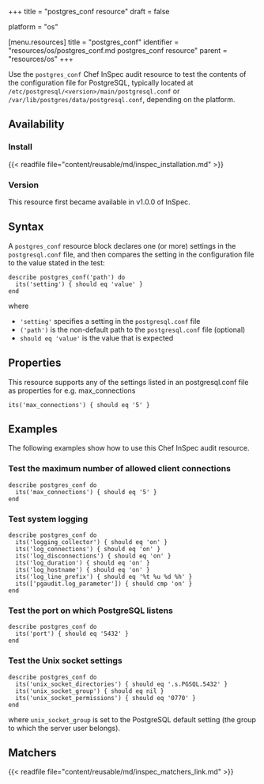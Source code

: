 +++
title = "postgres_conf resource"
draft = false

platform = "os"

[menu.resources]
    title = "postgres_conf"
    identifier = "resources/os/postgres_conf.md postgres_conf resource"
    parent = "resources/os"
+++

Use the `postgres_conf` Chef InSpec audit resource to test the contents of the configuration file for PostgreSQL, typically located at `/etc/postgresql/<version>/main/postgresql.conf` or `/var/lib/postgres/data/postgresql.conf`, depending on the platform.

## Availability

### Install

{{< readfile file="content/reusable/md/inspec_installation.md" >}}

### Version

This resource first became available in v1.0.0 of InSpec.

## Syntax

A `postgres_conf` resource block declares one (or more) settings in the `postgresql.conf` file, and then compares the setting in the configuration file to the value stated in the test:

    describe postgres_conf('path') do
      its('setting') { should eq 'value' }
    end

where

- `'setting'` specifies a setting in the `postgresql.conf` file
- `('path')` is the non-default path to the `postgresql.conf` file (optional)
- `should eq 'value'` is the value that is expected

## Properties

This resource supports any of the settings listed in an postgresql.conf file as properties for e.g. max_connections

    its('max_connections') { should eq '5' }

## Examples

The following examples show how to use this Chef InSpec audit resource.

### Test the maximum number of allowed client connections

    describe postgres_conf do
      its('max_connections') { should eq '5' }
    end

### Test system logging

    describe postgres_conf do
      its('logging_collector') { should eq 'on' }
      its('log_connections') { should eq 'on' }
      its('log_disconnections') { should eq 'on' }
      its('log_duration') { should eq 'on' }
      its('log_hostname') { should eq 'on' }
      its('log_line_prefix') { should eq '%t %u %d %h' }
      its(['pgaudit.log_parameter']) { should cmp 'on' }
    end

### Test the port on which PostgreSQL listens

    describe postgres_conf do
      its('port') { should eq '5432' }
    end

### Test the Unix socket settings

    describe postgres_conf do
      its('unix_socket_directories') { should eq '.s.PGSQL.5432' }
      its('unix_socket_group') { should eq nil }
      its('unix_socket_permissions') { should eq '0770' }
    end

where `unix_socket_group` is set to the PostgreSQL default setting (the group to which the server user belongs).

## Matchers

{{< readfile file="content/reusable/md/inspec_matchers_link.md" >}}
